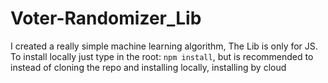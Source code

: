 # Voter-Randomizer_Lib
I created a really simple machine learning algorithm, The Lib is only for JS. 
To install locally just type in the root: `npm install`, but is recommended to instead of cloning the repo and installing locally, installing by cloud
